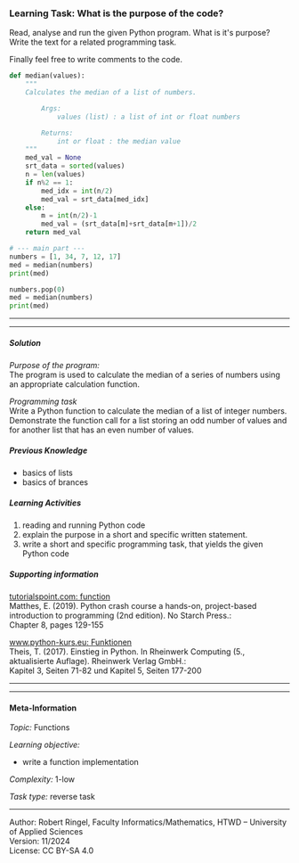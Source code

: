 ### Learning Task: What is the purpose of the code?

Read, analyse and run the given Python program. What is it's purpose?
Write the text for a related programming task.

Finally feel free to write comments to the code.

``` python
def median(values):
    """
    Calculates the median of a list of numbers.

        Args:
            values (list) : a list of int or float numbers

        Returns:
            int or float : the median value
    """
    med_val = None
    srt_data = sorted(values)
    n = len(values)
    if n%2 == 1:               
        med_idx = int(n/2)            
        med_val = srt_data[med_idx]
    else:                                       
        m = int(n/2)-1                          
        med_val = (srt_data[m]+srt_data[m+1])/2 
    return med_val

# --- main part ---
numbers = [1, 34, 7, 12, 17]
med = median(numbers)
print(med)

numbers.pop(0)
med = median(numbers)
print(med)
```

---------------------------------------
---------------------------------------

##### Solution

*Purpose of the program:*  
The program is used to calculate the median of a series of numbers using an appropriate calculation function.

*Programming task*  
Write a Python function to calculate the median of a list of integer numbers. Demonstrate the function call 
for a list storing an odd number of values and for another list that has an even number of values.

##### Previous Knowledge

- basics of lists
- basics of brances
  
##### Learning Activities

1) reading and running Python code
2) explain the purpose in a short and specific written statement.
3) write a short and specific programming task, that yields the given Python code

##### Supporting information

[tutorialspoint.com: function](https://www.tutorialspoint.com/python/python_functions.htm)  
Matthes, E. (2019). Python crash course a hands-on, project-based introduction to programming (2nd edition). No Starch Press.:  
Chapter 8, pages 129-155  

[www.python-kurs.eu: Funktionen](https://www.python-kurs.eu/python3_funktionen.php)  
Theis, T. (2017). Einstieg in Python. In Rheinwerk Computing (5., aktualisierte Auflage). Rheinwerk Verlag GmbH.:   
Kapitel 3, Seiten 71-82 und Kapitel 5, Seiten 177-200

---------------------------------------
---------------------------------------
#### Meta-Information
*Topic:*  Functions 

*Learning objective:*  
- write a function implementation

[//]: # "learning objective: 1-function"
[//]: # "previous knowledge: 1-list 2-branch"

*Complexity:*  1-low 

*Task type:*  reverse task

----
Author: Robert Ringel, Faculty Informatics/Mathematics, HTWD – University of Applied Sciences  
Version: 11/2024            
License: CC BY-SA 4.0
